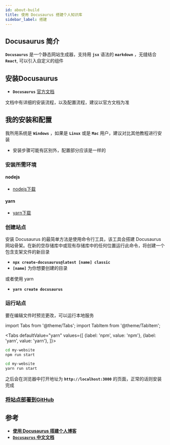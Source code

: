 ```yaml
---
id: about-build
title: 使用 Docusaurus 搭建个人知识库
sidebar_label: 搭建
---
```

## Docusaurus 简介
**`Docusaurus`** 是一个静态网站生成器，支持用 **`jsx`** 语法的 **`markdown`** ，无缝结合 **`React`**, 可以引入自定义的组件

## 安装Docusaurus
- **`Docusaurus`** [官方文档](https://v2.docusaurus.io/docs/)

文档中有详细的安装流程，以及配置流程，建议以官方文档为准

## 我的安装和配置
我所用系统是 **`Windows`** ，如果是 **`Linux`** 或是 **`Mac`** 用户，建议对比其他教程进行安装
- 安装步骤可能有区别外，配置部分应该是一样的
### 安装所需环境
#### nodejs
- [nodejs下载](https://nodejs.org/en/download/)
#### yarn
- [yarn下载](https://classic.yarnpkg.com/en/)

### 创建站点
安装 Docusaurus 的最简单方法是使用命令行工具，该工具会搭建 Docusaurus 网站骨架。在新的空存储库中或现有存储库中的任何位置运行此命令，将创建一个包含支架文件的新目录
- **`npx create-docusaurus@latest [name] classic`**
- **`[name]`** 为你想要创建的目录

或者使用 yarn
- **`yarn create docusaurus`**

### 运行站点
要在编辑文件时预览更改，可以运行本地服务

import Tabs from '@theme/Tabs';
import TabItem from '@theme/TabItem';

<Tabs
  defaultValue="yarn"
  values={[
      {label: 'npm', value: 'npm'},
      {label: 'yarn', value: 'yarn'},
  ]}>
  <TabItem value="npm">

  ``` bash
  cd my-website
  npm run start
  ```
  </TabItem>
  <TabItem value="yarn">

  ``` bash
  cd my-website
  yarn run start
  ```
  </TabItem>
</Tabs>

之后会在浏览器中打开地址为 **`http://localhost:3000`** 的页面，正常的话则安装完成

### [将站点部署到GitHub](https://sinnammanyo.cn/docs/site/about-deploy)

## 参考
- **[使用 Docusaurus 搭建个人博客](https://www.zxuqian.cn/deploy-a-docusaurus-site)**
- **[`Docusaurus` 中文文档](https://docusaurus.io/zh-CN/docs)**

